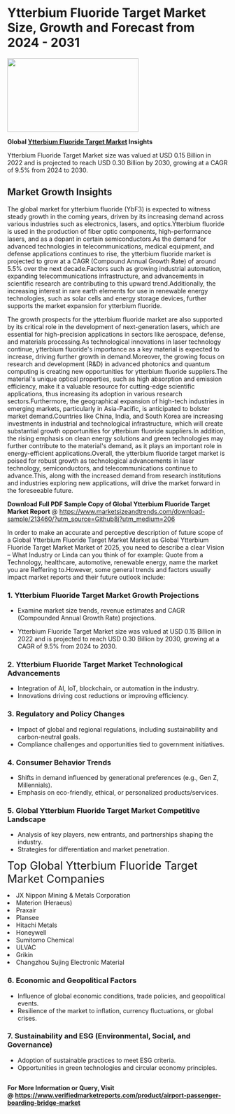 <H1>Ytterbium Fluoride Target Market Size, Growth and Forecast from 2024 - 2031</H1><img class="aligncenter size-medium wp-image-584254" src="https://thirdeyenews.in/wp-content/uploads/2024/09/Global-Market-Research-300x168.jpeg" alt="" width="300" height="168" /><p><strong>Global&nbsp;<a href="https://www.marketsizeandtrends.com/download-sample/213460/?utm_source=Github8j?utm_medium=206">Ytterbium Fluoride Target Market</a> Insights</strong></p><p>Ytterbium Fluoride Target Market size was valued at USD 0.15 Billion in 2022 and is projected to reach USD 0.30 Billion by 2030, growing at a CAGR of 9.5% from 2024 to 2030.</p><p><h2>Market Growth Insights</h2> <p>The global market for ytterbium fluoride (YbF3) is expected to witness steady growth in the coming years, driven by its increasing demand across various industries such as electronics, lasers, and optics.Ytterbium fluoride is used in the production of fiber optic components, high-performance lasers, and as a dopant in certain semiconductors.As the demand for advanced technologies in telecommunications, medical equipment, and defense applications continues to rise, the ytterbium fluoride market is projected to grow at a CAGR (Compound Annual Growth Rate) of around 5.5% over the next decade.Factors such as growing industrial automation, expanding telecommunications infrastructure, and advancements in scientific research are contributing to this upward trend.Additionally, the increasing interest in rare earth elements for use in renewable energy technologies, such as solar cells and energy storage devices, further supports the market expansion for ytterbium fluoride.</p> <p>The growth prospects for the ytterbium fluoride market are also supported by its critical role in the development of next-generation lasers, which are essential for high-precision applications in sectors like aerospace, defense, and materials processing.As technological innovations in laser technology continue, ytterbium fluoride's importance as a key material is expected to increase, driving further growth in demand.Moreover, the growing focus on research and development (R&D) in advanced photonics and quantum computing is creating new opportunities for ytterbium fluoride suppliers.The material's unique optical properties, such as high absorption and emission efficiency, make it a valuable resource for cutting-edge scientific applications, thus increasing its adoption in various research sectors.Furthermore, the geographical expansion of high-tech industries in emerging markets, particularly in Asia-Pacific, is anticipated to bolster market demand.Countries like China, India, and South Korea are increasing investments in industrial and technological infrastructure, which will create substantial growth opportunities for ytterbium fluoride suppliers.In addition, the rising emphasis on clean energy solutions and green technologies may further contribute to the material's demand, as it plays an important role in energy-efficient applications.Overall, the ytterbium fluoride target market is poised for robust growth as technological advancements in laser technology, semiconductors, and telecommunications continue to advance.This, along with the increased demand from research institutions and industries exploring new applications, will drive the market forward in the foreseeable future.</p> <p><span class=""><strong>Download Full PDF Sample Copy of Global Ytterbium Fluoride Target Market Report</strong> @ <a href="https://www.marketsizeandtrends.com/download-sample/213460/?utm_source=Github8j?utm_medium=206" target="_blank">https://www.marketsizeandtrends.com/download-sample/213460/?utm_source=Github8j?utm_medium=206</a></span></p><p>In order to make an accurate and perceptive description of future scope of a Global&nbsp;Ytterbium Fluoride Target Market Market as Global&nbsp;Ytterbium Fluoride Target Market Market of 2025, you need to describe a clear Vision &ndash; What Industry or Linda can you think of for example: Quote from a Technology, healthcare, automotive, renewable energy, name the market you are Reffering to.However, some general trends and factors usually impact market reports and their future outlook include:</p><h3>1.&nbsp;<strong>Ytterbium Fluoride Target Market Growth Projections</strong></h3><ul><li>Examine market size trends, revenue estimates and CAGR (Compounded Annual Growth Rate) projections.</li><li><p>Ytterbium Fluoride Target Market size was valued at USD 0.15 Billion in 2022 and is projected to reach USD 0.30 Billion by 2030, growing at a CAGR of 9.5% from 2024 to 2030.</p></li></ul><h3>2.&nbsp;<strong>Ytterbium Fluoride Target Market Technological Advancements</strong></h3><ul><li>Integration of AI, IoT, blockchain, or automation in the industry.</li><li>Innovations driving cost reductions or improving efficiency.</li></ul><h3>3.&nbsp;<strong>Regulatory and Policy Changes</strong></h3><ul><li>Impact of global and regional regulations, including sustainability and carbon-neutral goals.</li><li>Compliance challenges and opportunities tied to government initiatives.</li></ul><h3>4.&nbsp;<strong>Consumer Behavior Trends</strong></h3><ul><li>Shifts in demand influenced by generational preferences (e.g., Gen Z, Millennials).</li><li>Emphasis on eco-friendly, ethical, or personalized products/services.</li></ul><h3>5.&nbsp;<strong>Global Ytterbium Fluoride Target Market Competitive Landscape</strong></h3><ul><li>Analysis of key players, new entrants, and partnerships shaping the industry.</li><li>Strategies for differentiation and market penetration.</li></ul><p data-pm-slice="1 1 []"><span style="color: inherit; font-family: inherit; font-size: 25px;">Top Global Ytterbium Fluoride Target Market Companies</span></p><div class="" data-test-id=""><p><li>JX Nippon Mining & Metals Corporation</li><li> Materion (Heraeus)</li><li> Praxair</li><li> Plansee</li><li> Hitachi Metals</li><li> Honeywell</li><li> Sumitomo Chemical</li><li> ULVAC</li><li> Grikin</li><li> Changzhou Sujing Electronic Material</li></p></div><h3>6.&nbsp;<strong>Economic and Geopolitical Factors</strong></h3><ul><li>Influence of global economic conditions, trade policies, and geopolitical events.</li><li>Resilience of the market to inflation, currency fluctuations, or global crises.</li></ul><h3>7.&nbsp;<strong>Sustainability and ESG (Environmental, Social, and Governance)</strong></h3><ul><li>Adoption of sustainable practices to meet ESG criteria.</li><li>Opportunities in green technologies and circular economy principles.</li></ul><h2><strong style="font-size: 14px;">For More Information or Query, Visit @&nbsp;</strong><a style="background-color: #ffffff; font-size: 14px;" href="https://www.marketsizeandtrends.com/report/ytterbium-fluoride-target-market/" target="_blank">https://www.verifiedmarketreports.com/product/airport-passenger-boarding-bridge-market</a></h2>